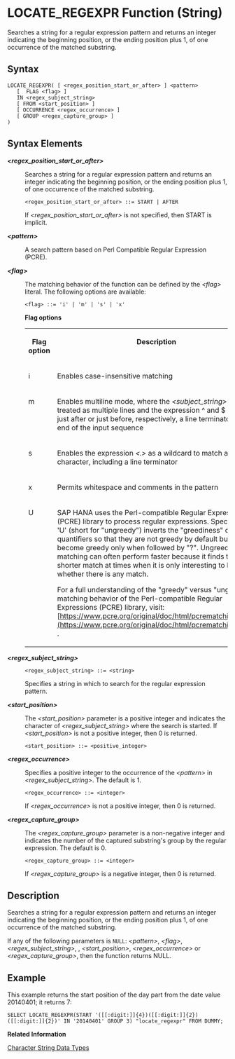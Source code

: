 <!-- loiocb4866494bd647cd8926763aa940f613 -->

# LOCATE\_REGEXPR Function \(String\)

Searches a string for a regular expression pattern and returns an integer indicating the beginning position, or the ending position plus 1, of one occurrence of the matched substring.



## Syntax

```
LOCATE_REGEXPR( [ <regex_position_start_or_after> ] <pattern> 
   [  FLAG <flag> ] 
   IN <regex_subject_string> 
   [ FROM <start_position> ] 
   [ OCCURRENCE <regex_occurrence> ] 
   [ GROUP <regex_capture_group> ] 
)
```



## Syntax Elements


<dl>
<dt><b>

*<regex\_position\_start\_or\_after\>*

</b></dt>
<dd>

Searches a string for a regular expression pattern and returns an integer indicating the beginning position, or the ending position plus 1, of one occurrence of the matched substring.

```
<regex_position_start_or_after> ::= START | AFTER 
```

If *<regex\_position\_start\_or\_after\>* is not specified, then START is implicit.



</dd><dt><b>

*<pattern\>*

</b></dt>
<dd>

A search pattern based on Perl Compatible Regular Expression \(PCRE\).



</dd><dt><b>

*<flag\>*

</b></dt>
<dd>

The matching behavior of the function can be defined by the *<flag\>* literal. The following options are available:

```
<flag> ::= 'i' | 'm' | 's' | 'x' 
```

**Flag options**


<table>
<tr>
<th valign="top">

Flag option



</th>
<th valign="top">

Description



</th>
</tr>
<tr>
<td valign="top">

i



</td>
<td valign="top">

Enables case-insensitive matching



</td>
</tr>
<tr>
<td valign="top">

m



</td>
<td valign="top">

Enables multiline mode, where the *<subject\_string\>* will be treated as multiple lines and the expression ^ and $ match just after or just before, respectively, a line terminator or the end of the input sequence



</td>
</tr>
<tr>
<td valign="top">

s



</td>
<td valign="top">

Enables the expression *<.\>* as a wildcard to match any character, including a line terminator



</td>
</tr>
<tr>
<td valign="top">

x



</td>
<td valign="top">

Permits whitespace and comments in the pattern



</td>
</tr>
<tr>
<td valign="top">

U



</td>
<td valign="top">

SAP HANA uses the Perl-compatible Regular Expressions \(PCRE\) library to process regular expressions. Specifying 'U' \(short for "ungreedy"\) inverts the "greediness" of quantifiers so that they are not greedy by default but become greedy only when followed by "?". Ungreedy matching can often perform faster because it finds the shorter match at times when it is only interesting to know whether there is any match.

For a full understanding of the "greedy" versus "ungreedy" matching behavior of the Perl-compatible Regular Expressions \(PCRE\) library, visit:[https://www.pcre.org/original/doc/html/pcrematching.html](https://www.pcre.org/original/doc/html/pcrematching.html) .



</td>
</tr>
</table>



</dd><dt><b>

*<regex\_subject\_string\>*

</b></dt>
<dd>

```
<regex_subject_string> ::= <string>
```

Specifies a string in which to search for the regular expression pattern.



</dd><dt><b>

*<start\_position\>*

</b></dt>
<dd>

The *<start\_position\>* parameter is a positive integer and indicates the character of *<regex\_subject\_string\>* where the search is started. If *<start\_position\>* is not a positive integer, then 0 is returned.

```
<start_position> ::= <positive_integer>
```



</dd><dt><b>

*<regex\_occurrence\>*

</b></dt>
<dd>

Specifies a positive integer to the occurrence of the *<pattern\>* in *<regex\_subject\_string\>*. The default is 1.

```
<regex_occurrence> ::= <integer>
```

If *<regex\_occurrence\>* is not a positive integer, then 0 is returned.



</dd><dt><b>

*<regex\_capture\_group\>*

</b></dt>
<dd>

The *<regex\_capture\_group\>* parameter is a non-negative integer and indicates the number of the captured substring's group by the regular expression. The default is 0.

```
<regex_capture_group> ::= <integer>
```

If *<regex\_capture\_group\>* is a negative integer, then 0 is returned.



</dd>
</dl>



## Description

Searches a string for a regular expression pattern and returns an integer indicating the beginning position, or the ending position plus 1, of one occurrence of the matched substring.

If any of the following parameters is `NULL`: *<pattern\>*, *<flag\>*, *<regex\_subject\_string\>*, , *<start\_position\>*, *<regex\_occurrence\>* or *<regex\_capture\_group\>*, then the function returns NULL.



## Example

This example returns the start position of the day part from the date value 20140401; it returns 7:

```
SELECT LOCATE_REGEXPR(START '([[:digit:]]{4})([[:digit:]]{2})([[:digit:]]{2})' IN '20140401' GROUP 3) "locate_regexpr" FROM DUMMY;
```

**Related Information**  


[Character String Data Types](../character-string-data-types-a33f788.md "Character string data types are used to store values that contain character strings.")

